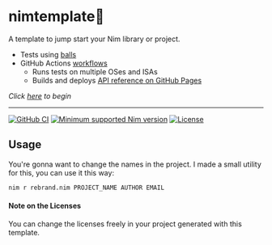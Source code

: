 <!--
Copyright © 2023 Gruruya <gruruya.chi4c@slmails.com>
SPDX-License-Identifier: CC0-1.0
-->

# nimtemplate:scroll:

A template to jump start your Nim library or project.

* Tests using [balls](https://github.com/disruptek/balls)
* GitHub Actions [workflows](../../actions)
  * Runs tests on multiple OSes and ISAs
  * Builds and deploys [API reference on GitHub Pages](https://Gruruya.github.io/nimtemplate/nimtemplate.html)

_Click [here](../../../nimtemplate/generate) to begin_  

---
[![GitHub CI](../../actions/workflows/build.yml/badge.svg?branch=master)](../../actions/workflows/build.yml)
[![Minimum supported Nim version](https://img.shields.io/badge/Nim-1.6.12+-informational?logo=Nim&labelColor=232733&color=F3D400)](https://nim-lang.org)
[![License](https://img.shields.io/github/license/Gruruya/nimtemplate?logo=GNU&logoColor=000000&labelColor=FFFFFF&color=663366)](LICENSE.md)

Usage
---
You're gonna want to change the names in the project. I made a small utility for this, you can use it this way:
```sh
nim r rebrand.nim PROJECT_NAME AUTHOR EMAIL
```

#### Note on the Licenses
You can change the licenses freely in your project generated with this template.
